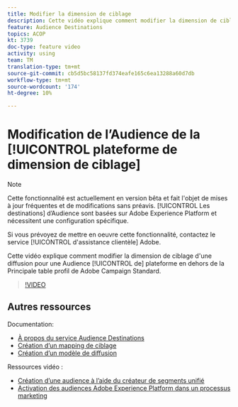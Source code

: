 ```yaml
---
title: Modifier la dimension de ciblage
description: Cette vidéo explique comment modifier la dimension de ciblage d'une diffusion pour une Audience de plateforme en dehors de la Principale table de profil à Adobe Campaign Standard.
feature: Audience Destinations
topics: ACOP
kt: 3739
doc-type: feature video
activity: using
team: TM
translation-type: tm+mt
source-git-commit: cb5d5bc58137fd374eafe165c6ea13288a60d7db
workflow-type: tm+mt
source-wordcount: '174'
ht-degree: 10%

---
```



# Modification de l’Audience de la [!UICONTROL plateforme de dimension de ciblage]

>[!NOTE]
>
>Cette fonctionnalité est actuellement en version bêta et fait l&#39;objet de mises à jour fréquentes et de modifications sans préavis. [!UICONTROL Les destinations] d’Audience sont basées sur Adobe Experience Platform et nécessitent une configuration spécifique.
>
>Si vous prévoyez de mettre en oeuvre cette fonctionnalité, contactez le service [!UICONTROL d&#39;assistance clientèle] Adobe.

Cette vidéo explique comment modifier la dimension de ciblage d&#39;une diffusion pour une Audience [!UICONTROL de] plateforme en dehors de la Principale table profil de Adobe Campaign Standard.

>[!VIDEO](https://video.tv.adobe.com/v/30151?quality=12)

## Autres ressources

Documentation:

* [À propos du service Audience Destinations](https://docs.adobe.com/content/help/en/campaign-standard/using/profiles-and-audiences/working-with-adobe-experience-platform/aep-about-audience-destinations-service.html)
* [Création d’un mapping de ciblage](https://docs.adobe.com/content/help/en/campaign-standard/using/administrating/application-settings/target-mappings-in-campaign.html)
* [Création d’un modèle de diffusion](https://docs.adobe.com/content/help/fr-FR/campaign-standard/using/getting-started/marketing-plans/marketing-activity-templates.html)

Ressources vidéo :

* [Création d’une audience à l’aide du créateur de segments unifié](/help/profiles-and-audiences/audience-destinations/creating-audiences-using-segment-builder.md)
* [Activation des audiences Adobe Experience Platform dans un processus marketing](/help/profiles-and-audiences/audience-destinations/activating-aep-audiences.md)
